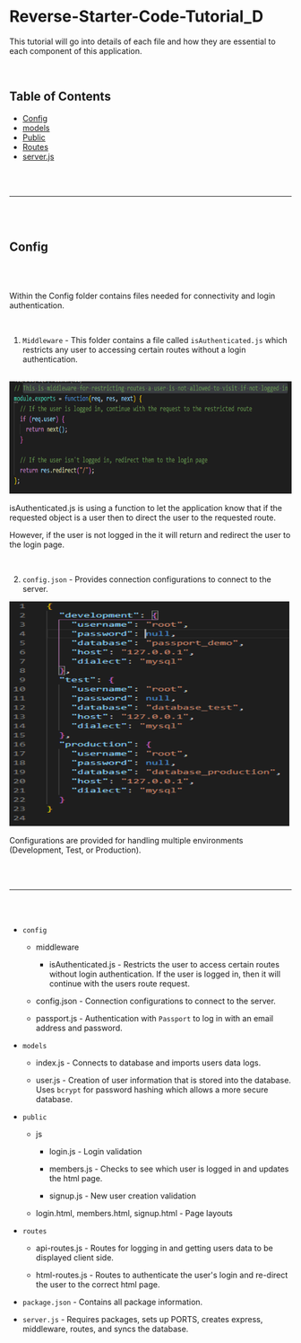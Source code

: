# Reverse-Starter-Code-Tutorial_D

This tutorial will go into details of each file and how they are essential to each component of this application.

<br />

## Table of Contents

- [Config](#config)
- [models](#models)
- [Public](#public)
- [Routes](#routes)
- [server.js](#server.js)

<br />
<br />

---

<br />
<br />

## Config

<br />
<br />

Within the Config folder contains files needed for connectivity and login authentication.

<br />

1. `Middleware` - This folder contains a file called `isAuthenticated.js` which restricts any user to accessing certain routes without a login authentication.

<br />

<img src="https://github.com/davidyi0529/Reverse-Starter-Code-Tutorial_D/blob/main/Images/isAuthenticated.png?raw=true" width="700" height="200">

isAuthenticated.js is using a function to let the application know that if the requested object is a user then to direct the user to the requested route.

However, if the user is not logged in the it will return and redirect the user to the login page.

<br />

2. `config.json` - Provides connection configurations to connect to the server.

<img src="https://github.com/davidyi0529/Reverse-Starter-Code-Tutorial_D/blob/main/Images/Config.png?raw=true" width="500" height="400">

<br />

Configurations are provided for handling multiple environments (Development, Test, or Production).

<br />
<br />

---

<br />
<br />



- `config`

    - middleware
        - isAuthenticated.js - Restricts the user to access certain routes without login authentication. If the user is logged in, then it will continue with the users route request.
    
    - config.json - Connection configurations to connect to the server.

    - passport.js - Authentication with `Passport` to log in with an email address and password.

- `models`

    - index.js - Connects to database and imports users data logs.

    - user.js - Creation of user information that is stored into the database. Uses `bcrypt` for password hashing which allows a more secure database. 

- `public`
    - js
        - login.js - Login validation

        - members.js - Checks to see which user is logged in and updates the html page.

        - signup.js - New user creation validation

    - login.html, members.html, signup.html - Page layouts

- `routes`

    - api-routes.js - Routes for logging in and getting users data to be displayed client side.

    - html-routes.js - Routes to authenticate the user's login and re-direct the user to the correct html page.

- `package.json` - Contains all package information.

- `server.js` - Requires packages, sets up PORTS, creates express, middleware, routes, and syncs the database.